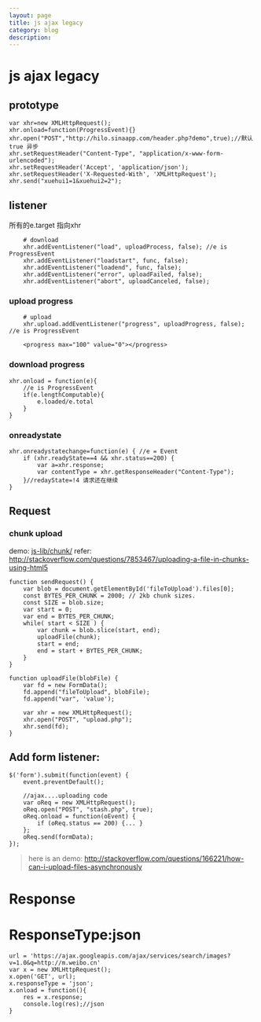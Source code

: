 ```yaml
---
layout: page
title: js ajax legacy
category: blog
description:
---
```

# js ajax legacy

## prototype
	var xhr=new XMLHttpRequest();
    xhr.onload=function(ProgressEvent){}
	xhr.open("POST","http://hilo.sinaapp.com/header.php?demo",true);//默认true 异步
	xhr.setRequestHeader("Content-Type", "application/x-www-form-urlencoded");
	xhr.setRequestHeader('Accept', 'application/json');
	xhr.setRequestHeader('X-Requested-With', 'XMLHttpRequest');
	xhr.send("xuehui1=1&xuehui2=2");

## listener
所有的e.target 指向xhr

        # download
		xhr.addEventListener("load", uploadProcess, false); //e is ProgressEvent
		xhr.addEventListener("loadstart", func, false);
		xhr.addEventListener("loadend", func, false);
		xhr.addEventListener("error", uploadFailed, false);
		xhr.addEventListener("abort", uploadCanceled, false);

### upload progress

        # upload
		xhr.upload.addEventListener("progress", uploadProgress, false); //e is ProgressEvent

        <progress max="100" value="0"></progress>

### download progress

    xhr.onload = function(e){
        //e is ProgressEvent
        if(e.lengthComputable){
            e.loaded/e.total
        }
    }

### onreadystate

	xhr.onreadystatechange=function(e) { //e = Event
		if (xhr.readyState==4 && xhr.status==200) {
			var a=xhr.response;
            var contentType = xhr.getResponseHeader("Content-Type");
		}//redayState=!4 请求还在继续
	}

## Request
### chunk upload
demo: [js-lib/chunk/](js-lib/chunk/)
refer: http://stackoverflow.com/questions/7853467/uploading-a-file-in-chunks-using-html5

	function sendRequest() {
		var blob = document.getElementById('fileToUpload').files[0];
		const BYTES_PER_CHUNK = 2000; // 2kb chunk sizes.
		const SIZE = blob.size;
		var start = 0;
		var end = BYTES_PER_CHUNK;
		while( start < SIZE ) {
			var chunk = blob.slice(start, end);
			uploadFile(chunk);
			start = end;
			end = start + BYTES_PER_CHUNK;
		}
	}

	function uploadFile(blobFile) {
		var fd = new FormData();
		fd.append("fileToUpload", blobFile);
		fd.append("var", 'value');

		var xhr = new XMLHttpRequest();
		xhr.open("POST", "upload.php");
		xhr.send(fd);
	}

## Add form listener:

	$('form').submit(function(event) {
        event.preventDefault();

		//ajax....uploading code
		var oReq = new XMLHttpRequest();
		oReq.open("POST", "stash.php", true);
		oReq.onload = function(oEvent) {
			if (oReq.status == 200) {... }
		};
		oReq.send(formData);
    });

> here is an demo:
http://stackoverflow.com/questions/166221/how-can-i-upload-files-asynchronously

# Response
# ResponseType:json

    url = 'https://ajax.googleapis.com/ajax/services/search/images?v=1.0&q=http://m.weibo.cn'
	var x = new XMLHttpRequest();
	x.open('GET', url);
	x.responseType = 'json';
	x.onload = function(){
		res = x.response;
		console.log(res);//json
	}
